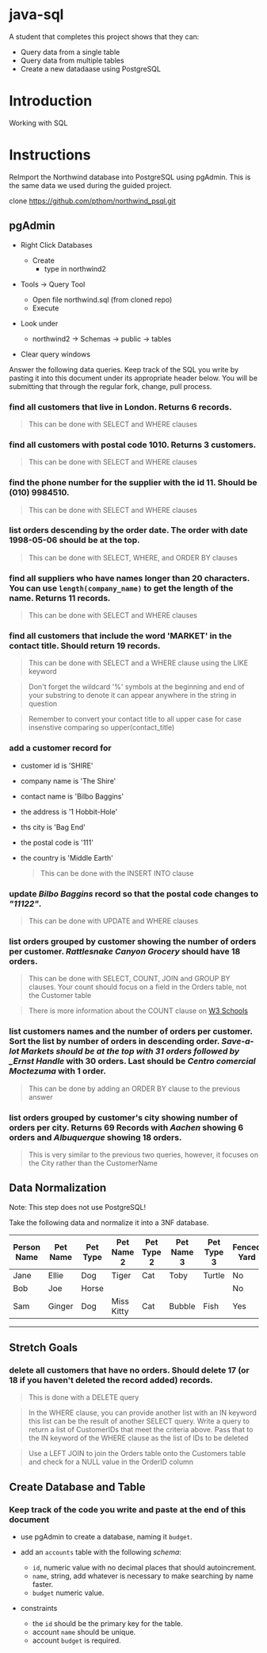 # java-sql

A student that completes this project shows that they can:

- Query data from a single table
- Query data from multiple tables
- Create a new datadaase using PostgreSQL

# Introduction

Working with SQL

# Instructions

ReImport the Northwind database into PostgreSQL using pgAdmin. This is the same data we used during the guided project.

clone https://github.com/pthom/northwind_psql.git

## pgAdmin

- Right Click Databases

  - Create
    - type in northwind2

- Tools -> Query Tool

  - Open file northwind.sql (from cloned repo)
  - Execute

- Look under

  - northwind2 -> Schemas -> public -> tables

- Clear query windows

Answer the following data queries. Keep track of the SQL you write by pasting it into this document under its appropriate header below. You will be submitting that through the regular fork, change, pull process.

### find all customers that live in London. Returns 6 records.

> This can be done with SELECT and WHERE clauses

<!-- SELECT * FROM Customers WHERE City = 'London' -->

### find all customers with postal code 1010. Returns 3 customers.

> This can be done with SELECT and WHERE clauses

<!-- SELECT * FROM Customers WHERE PostalCode = '1010' -->

### find the phone number for the supplier with the id 11. Should be (010) 9984510.

> This can be done with SELECT and WHERE clauses

<!-- SELECT Phone FROM Suppliers WHERE SupplierID = '11' -->

### list orders descending by the order date. The order with date 1998-05-06 should be at the top.

> This can be done with SELECT, WHERE, and ORDER BY clauses

<!-- SELECT OrderDate FROM Orders ORDER BY OrderDate DESC -->

### find all suppliers who have names longer than 20 characters. You can use `length(company_name)` to get the length of the name. Returns 11 records.

> This can be done with SELECT and WHERE clauses

<!-- SELECT * FROM Suppliers WHERE length(SupplierName) > 20 -->

### find all customers that include the word 'MARKET' in the contact title. Should return 19 records.

> This can be done with SELECT and a WHERE clause using the LIKE keyword

> Don't forget the wildcard '%' symbols at the beginning and end of your substring to denote it can appear anywhere in the string in question

> Remember to convert your contact title to all upper case for case insenstive comparing so upper(contact_title)

<!-- SELECT \* FROM Customers WHERE CustomerName LIKE '%market%' -->

### add a customer record for

- customer id is 'SHIRE'
- company name is 'The Shire'
- contact name is 'Bilbo Baggins'
- the address is '1 Hobbit-Hole'
- ths city is 'Bag End'
- the postal code is '111'
- the country is 'Middle Earth'

  > This can be done with the INSERT INTO clause

  <!-- INSERT INTO Customers(CustomerName, ContactName, Address, City, PostalCode, Country) VALUES ('The Shire', 'Bilbo Baggins', '1 Hobbit-Hole', 'Bad End', '111', 'Middle Earth') -->

### update _Bilbo Baggins_ record so that the postal code changes to _"11122"_.

> This can be done with UPDATE and WHERE clauses

<!-- UPDATE Customers
SET PostalCode = '11122' WHERE ContactName = 'Bilbo Baggins' -->

### list orders grouped by customer showing the number of orders per customer. _Rattlesnake Canyon Grocery_ should have 18 orders.

> This can be done with SELECT, COUNT, JOIN and GROUP BY clauses. Your count should focus on a field in the Orders table, not the Customer table

> There is more information about the COUNT clause on [W3 Schools](https://www.w3schools.com/sql/sql_count_avg_sum.asp)

<!-- SELECT o.OrderID, c.CustomerName, Count(*) FROM Orders o JOIN Customers c WHERE o.CustomerID = c.CustomerID GROUP BY c.CustomerName -->

### list customers names and the number of orders per customer. Sort the list by number of orders in descending order. _Save-a-lot Markets should be at the top with 31 orders followed by \_Ernst Handle_ with 30 orders. Last should be _Centro comercial Moctezuma_ with 1 order.

> This can be done by adding an ORDER BY clause to the previous answer

<!-- SELECT o.OrderID, c.CustomerName, Count(*) FROM Orders o JOIN Customers c WHERE o.CustomerID = c.CustomerID GROUP BY c.CustomerName ORDER BY 3 DESC -->

### list orders grouped by customer's city showing number of orders per city. Returns 69 Records with _Aachen_ showing 6 orders and _Albuquerque_ showing 18 orders.

> This is very similar to the previous two queries, however, it focuses on the City rather than the CustomerName

<!-- SELECT c.City, Count(*) FROM Customers c JOIN Orders o Where o.CustomerID = c.CustomerID GROUP BY c.City -->

## Data Normalization

Note: This step does not use PostgreSQL!

Take the following data and normalize it into a 3NF database.

| Person Name | Pet Name | Pet Type | Pet Name 2 | Pet Type 2 | Pet Name 3 | Pet Type 3 | Fenced Yard | City Dweller |
| ----------- | -------- | -------- | ---------- | ---------- | ---------- | ---------- | ----------- | ------------ |
| Jane        | Ellie    | Dog      | Tiger      | Cat        | Toby       | Turtle     | No          | Yes          |
| Bob         | Joe      | Horse    |            |            |            |            | No          | No           |
| Sam         | Ginger   | Dog      | Miss Kitty | Cat        | Bubble     | Fish       | Yes         | No           |

---

## Stretch Goals

### delete all customers that have no orders. Should delete 17 (or 18 if you haven't deleted the record added) records.

> This is done with a DELETE query

> In the WHERE clause, you can provide another list with an IN keyword this list can be the result of another SELECT query. Write a query to return a list of CustomerIDs that meet the criteria above. Pass that to the IN keyword of the WHERE clause as the list of IDs to be deleted

> Use a LEFT JOIN to join the Orders table onto the Customers table and check for a NULL value in the OrderID column

## Create Database and Table

### Keep track of the code you write and paste at the end of this document

- use pgAdmin to create a database, naming it `budget`.
- add an `accounts` table with the following _schema_:

  - `id`, numeric value with no decimal places that should autoincrement.
  - `name`, string, add whatever is necessary to make searching by name faster.
  - `budget` numeric value.

- constraints
  - the `id` should be the primary key for the table.
  - account `name` should be unique.
  - account `budget` is required.
